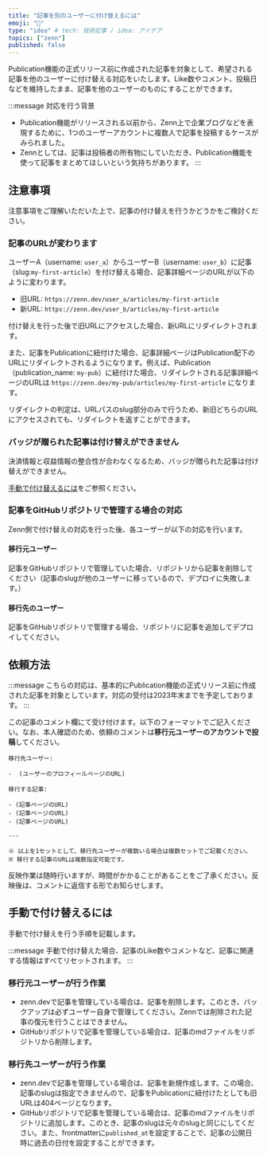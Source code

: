 ```yaml
---
title: "記事を別のユーザーに付け替えるには"
emoji: "🦔"
type: "idea" # tech: 技術記事 / idea: アイデア
topics: ["zenn"]
published: false
---
```


Publication機能の正式リリース前に作成された記事を対象として、希望される記事を他のユーザーに付け替える対応をいたします。Like数やコメント、投稿日などを維持したまま、記事を他のユーザーのものにすることができます。

:::message
対応を行う背景

- Publication機能がリリースされる以前から、Zenn上で企業ブログなどを表現するために、1つのユーザーアカウントに複数人で記事を投稿するケースがみられました。
- Zennとしては、記事は投稿者の所有物にしていただき、Publication機能を使って記事をまとめてほしいという気持ちがあります。
:::

## 注意事項

注意事項をご理解いただいた上で、記事の付け替えを行うかどうかをご検討ください。

### 記事のURLが変わります

ユーザーA（username: `user_a`）からユーザーB（username: `user_b`）に記事（slug:`my-first-article`）を付け替える場合、記事詳細ページのURLが以下のように変わります。

- 旧URL: `https://zenn.dev/user_a/articles/my-first-article`
- 新URL: `https://zenn.dev/user_b/articles/my-first-article`

付け替えを行った後で旧URLにアクセスした場合、新URLにリダイレクトされます。

また、記事をPublicationに紐付けた場合、記事詳細ページはPublication配下のURLにリダイレクトされるようになります。例えば、Publication（publication_name: `my-pub`）に紐付けた場合、リダイレクトされる記事詳細ページのURLは `https://zenn.dev/my-pub/articles/my-first-article` になります。

リダイレクトの判定は、URLパスのslug部分のみで行うため、新旧どちらのURLにアクセスされても、リダイレクトを返すことができます。

### バッジが贈られた記事は付け替えができません

決済情報と収益情報の整合性が合わなくなるため、バッジが贈られた記事は付け替えができません。

[手動で付け替えるには](#手動で付け替えるには)をご参照ください。

### 記事をGitHubリポジトリで管理する場合の対応

Zenn側で付け替えの対応を行った後、各ユーザーが以下の対応を行います。

#### 移行元ユーザー

記事をGitHubリポジトリで管理していた場合、リポジトリから記事を削除してください（記事のslugが他のユーザーに移っているので、デプロイに失敗します。）

#### 移行先のユーザー

記事をGitHubリポジトリで管理する場合、リポジトリに記事を追加してデプロイしてください。

## 依頼方法

:::message
こちらの対応は、基本的にPublication機能の正式リリース前に作成された記事を対象としています。対応の受付は2023年末までを予定しております。
:::

この記事のコメント欄にて受け付けます。以下のフォーマットでご記入ください。なお、本人確認のため、依頼のコメントは**移行元ユーザーのアカウントで投稿**してください。

```
移行先ユーザー:

-  (ユーザーのプロフィールページのURL)

移行する記事:

- (記事ページのURL)
- (記事ページのURL)
- (記事ページのURL)

---

※ 以上を1セットとして、移行先ユーザーが複数いる場合は複数セットでご記載ください。
※ 移行する記事のURLは複数指定可能です。
```

反映作業は随時行いますが、時間がかかることがあることをご了承ください。反映後は、コメントに返信する形でお知らせします。

## 手動で付け替えるには

手動で付け替えを行う手順を記載します。

:::message
手動で付け替えた場合、記事のLike数やコメントなど、記事に関連する情報はすべてリセットされます。
:::

### 移行元ユーザーが行う作業

- zenn.devで記事を管理している場合は、記事を削除します。このとき、バックアップは必ずユーザー自身で管理してください。Zennでは削除された記事の復元を行うことはできません。
- GitHubリポジトリで記事を管理している場合は、記事のmdファイルをリポジトリから削除します。

### 移行先ユーザーが行う作業

- zenn.devで記事を管理している場合は、記事を新規作成します。この場合、記事のslugは指定できませんので、記事をPublicationに紐付けたとしても旧URLは404ページとなります。
- GitHubリポジトリで記事を管理している場合は、記事のmdファイルをリポジトリに追加します。このとき、記事のslugは元々のslugと同じにしてください。また、frontmatterに`published_at`を設定することで、記事の公開日時に過去の日付を設定することができます。
